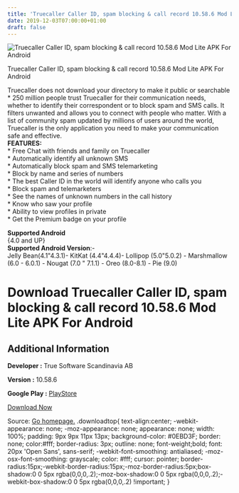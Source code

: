 ```yaml
---
title: 'Truecaller Caller ID, spam blocking & call record 10.58.6 Mod Lite APK For Android'
date: 2019-12-03T07:00:00+01:00
draft: false
---
```


![Truecaller Caller ID, spam blocking & call record 10.58.6 Mod Lite APK For Android](https://i1.wp.com/apkhome.net/wp-content/uploads/2019/12/Truecaller-Caller-ID-spam-blocking-call-record-10.58.6-Mod-Lite.png "Truecaller Caller ID, spam blocking & call record 10.58.6 Mod Lite APK For Android")

  

Truecaller Caller ID, spam blocking & call record 10.58.6 Mod Lite APK For Android

Truecaller does not download your directory to make it public or searchable \* 250 million people trust Truecaller for their communication needs, whether to identify their correspondent or to block spam and SMS calls. It filters unwanted and allows you to connect with people who matter. With a list of community spam updated by millions of users around the world, Truecaller is the only application you need to make your communication safe and effective.  
**FEATURES:**  
\* Free Chat with friends and family on Truecaller  
\* Automatically identify all unknown SMS  
\* Automatically block spam and SMS telemarketing  
\* Block by name and series of numbers  
\* The best Caller ID in the world will identify anyone who calls you  
\* Block spam and telemarketers  
\* See the names of unknown numbers in the call history  
\* Know who saw your profile  
\* Ability to view profiles in private  
\* Get the Premium badge on your profile

**Supported Android**  
{4.0 and UP}  
**Supported Android Version**:-  
Jelly Bean(4.1"4.3.1)- KitKat (4.4"4.4.4)- Lollipop (5.0"5.0.2) - Marshmallow (6.0 - 6.0.1) - Nougat (7.0 " 7.1.1) - Oreo (8.0-8.1) - Pie (9.0)

Download Truecaller Caller ID, spam blocking & call record 10.58.6 Mod Lite APK For Android
===========================================================================================

Additional Information
----------------------

**Developer :** True Software Scandinavia AB

**Version :** 10.58.6

**Google Play :** [PlayStore](https://play.google.com/store/apps/details?id=com.truecaller)

  

[Download Now](https://store4app.co/post/truecaller-caller-id-spam-blocking-amp-call-record-10-58-6-mod-lite-apk-for-android_1575305767)

  
Source: [Go homepage.](https://store4app.co/post/truecaller-caller-id-spam-blocking-amp-call-record-10-58-6-mod-lite-apk-for-android_1575305767) .downloadtop{ text-align:center; -webkit-appearance: none; -moz-appearance: none; appearance: none; width: 100%; padding: 9px 9px 11px 13px; background-color: #0EBD3F; border: none; color:#fff; border-radius: 3px; outline: none; font-weight;bold; font: 20px 'Open Sans', sans-serif; -webkit-font-smoothing: antialiased; -moz-osx-font-smoothing: grayscale; color: #fff; cursor: pointer; border-radius:15px;-webkit-border-radius:15px;-moz-border-radius:5px;box-shadow:0 0 5px rgba(0,0,0,.2);-moz-box-shadow:0 0 5px rgba(0,0,0,.2);-webkit-box-shadow:0 0 5px rgba(0,0,0,.2) !important; }